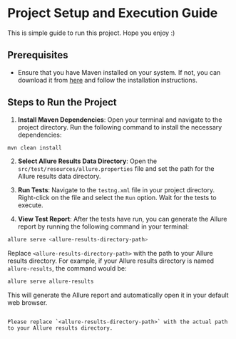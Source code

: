 # Project Setup and Execution Guide

This is simple guide to run this project. Hope you enjoy :)

## Prerequisites
- Ensure that you have Maven installed on your system. If not, you can download it from [here](https://maven.apache.org/download.cgi) and follow the installation instructions.

## Steps to Run the Project

1. **Install Maven Dependencies**: Open your terminal and navigate to the project directory. Run the following command to install the necessary dependencies:

```bash
mvn clean install
```

2. **Select Allure Results Data Directory**: Open the `src/test/resources/allure.properties` file and set the path for the Allure results data directory.

3. **Run Tests**: Navigate to the `testng.xml` file in your project directory. Right-click on the file and select the `Run` option. Wait for the tests to execute.

4. **View Test Report**: After the tests have run, you can generate the Allure report by running the following command in your terminal:

```bash
allure serve <allure-results-directory-path>
```
Replace `<allure-results-directory-path>` with the path to your Allure results directory. For example, if your Allure results directory is named `allure-results`, the command would be:

```bash
allure serve allure-results
```

This will generate the Allure report and automatically open it in your default web browser.
```

Please replace `<allure-results-directory-path>` with the actual path to your Allure results directory.